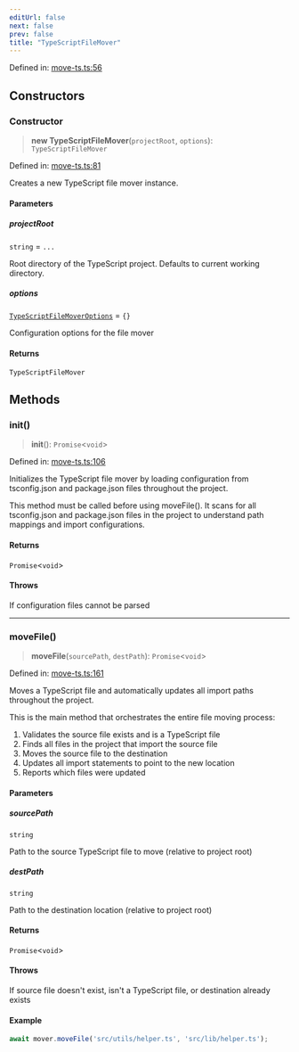 ```yaml
---
editUrl: false
next: false
prev: false
title: "TypeScriptFileMover"
---
```


Defined in: [move-ts.ts:56](https://github.com/SubtleTools/move-ts-file/blob/main/src/move-ts.ts#L56)

## Constructors

### Constructor

> **new TypeScriptFileMover**(`projectRoot`, `options`): `TypeScriptFileMover`

Defined in: [move-ts.ts:81](https://github.com/SubtleTools/move-ts-file/blob/main/src/move-ts.ts#L81)

Creates a new TypeScript file mover instance.

#### Parameters

##### projectRoot

`string` = `...`

Root directory of the TypeScript project. Defaults to current working directory.

##### options

[`TypeScriptFileMoverOptions`](/api/interfaces/typescriptfilemoveroptions/) = `{}`

Configuration options for the file mover

#### Returns

`TypeScriptFileMover`

## Methods

### init()

> **init**(): `Promise`\<`void`\>

Defined in: [move-ts.ts:106](https://github.com/SubtleTools/move-ts-file/blob/main/src/move-ts.ts#L106)

Initializes the TypeScript file mover by loading configuration from tsconfig.json
and package.json files throughout the project.

This method must be called before using moveFile(). It scans for all tsconfig.json
and package.json files in the project to understand path mappings and import configurations.

#### Returns

`Promise`\<`void`\>

#### Throws

If configuration files cannot be parsed

---

### moveFile()

> **moveFile**(`sourcePath`, `destPath`): `Promise`\<`void`\>

Defined in: [move-ts.ts:161](https://github.com/SubtleTools/move-ts-file/blob/main/src/move-ts.ts#L161)

Moves a TypeScript file and automatically updates all import paths throughout the project.

This is the main method that orchestrates the entire file moving process:

1. Validates the source file exists and is a TypeScript file
2. Finds all files in the project that import the source file
3. Moves the source file to the destination
4. Updates all import statements to point to the new location
5. Reports which files were updated

#### Parameters

##### sourcePath

`string`

Path to the source TypeScript file to move (relative to project root)

##### destPath

`string`

Path to the destination location (relative to project root)

#### Returns

`Promise`\<`void`\>

#### Throws

If source file doesn't exist, isn't a TypeScript file, or destination already exists

#### Example

```typescript
await mover.moveFile('src/utils/helper.ts', 'src/lib/helper.ts');
```
